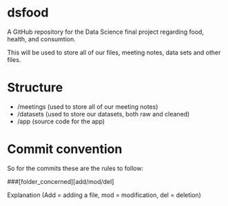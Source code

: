 # dsfood
A GitHub repository for the Data Science final project regarding food, health, and consumtion.

This will be used to store all of our files, meeting notes, data sets and other files.


# Structure

- /meetings (used to store all of our meeting notes)
- /datasets (used to store our datasets, both raw and cleaned)
- /app      (source code for the app)

# Commit convention

So for the commits these are the rules to follow: 

###[folder_concerned][add/mod/del] 

Explanation (Add = adding a file, mod = modification, del = deletion)
